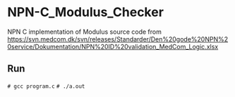 # NPN-C_Modulus_Checker
NPN C implementation of Modulus 
source code from https://svn.medcom.dk/svn/releases/Standarder/Den%20gode%20NPN%20service/Dokumentation/NPN%20ID%20validation_MedCom_Logic.xlsx
## Run 
`# gcc program.c`
`# ./a.out`

